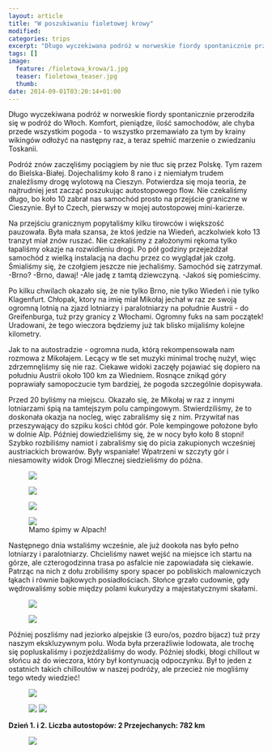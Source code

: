 ```yaml
---
layout: article
title: "W poszukiwaniu fioletowej krowy"
modified:
categories: trips
excerpt: "Długo wyczekiwana podróż w norweskie fiordy spontanicznie przerodziła się w podróż do Włoch. Komfort, pieniądze, ilość samochodów, ale chyba przede wszystkim pogoda - to wszystko przemawiało za tym by krainy wikingów odłożyć na następny raz, a teraz spełnić marzenie o zwiedzaniu Toskanii."
tags: []
image:
  feature: /fioletowa_krowa/1.jpg
  teaser: fioletowa_teaser.jpg
  thumb:
date: 2014-09-01T03:20:14+01:00
---
```


Długo wyczekiwana podróż w norweskie fiordy spontanicznie przerodziła się w podróż do Włoch. Komfort, pieniądze, ilość samochodów, ale chyba przede wszystkim pogoda - to wszystko przemawiało za tym by krainy wikingów odłożyć na następny raz, a teraz spełnić marzenie o zwiedzaniu Toskanii.


Podróż znów zaczęliśmy pociągiem by nie tłuc się przez Polskę. Tym razem do Bielska-Białej. Dojechaliśmy koło 8 rano i z niemiałym trudem znaleźlismy drogę wylotową na Cieszyn. Potwierdza się moja teoria, że najtrudniej jest zacząć poszukując autostopowego flow. Nie czekaliśmy długo, bo koło 10 zabrał nas samochód prosto na przejście graniczne w Cieszynie. Był to Czech, pierwszy w mojej autostopowej mini-karierze.

Na przejściu granicznym popytaliśmy kilku tirowców i większość pauzowała. Była mała szansa, że ktoś jedzie na Wiedeń, aczkolwiek koło 13 tranzyt miał znów ruszać. Nie czekaliśmy z założonymi rękoma tylko łapaliśmy okazje na rozwidleniu drogi. Po pół godziny przejeżdżał samochód z wielką instalacją na dachu przez co wyglądał jak czołg. Śmialiśmy się, że czołgiem jeszcze nie jechaliśmy. Samochód się zatrzymał. -Brno? -Brno, dawaj! -Ale jadę z tamtą dziewczyną. -Jakoś się pomieścimy.

Po kilku chwilach okazało się, że nie tylko Brno, nie tylko Wiedeń i nie tylko Klagenfurt. Chłopak, ktory na imię miał Mikołaj jechał w raz ze swoją ogromną lotnią na zjazd lotniarzy i paralotniarzy na południe Austrii - do Greifenburga, tuż przy granicy z Włochami. Ogromny fuks na sam początek! Uradowani, że tego wieczora będziemy już tak blisko mijaliśmy kolejne kilometry.

Jak to na autostradzie - ogromna nuda, którą rekompensowała nam rozmowa z Mikołajem. Lecący w tle set muzyki minimal trochę nużył, więc zdrzemnęliśmy się nie raz. Ciekawe widoki zaczęły pojawiać się dopiero na południu Austrii około 100 km za Wiedniem. Rosnące znikąd góry poprawiały samopoczucie tym bardziej, że pogoda szczególnie dopisywała.

Przed 20 byliśmy na miejscu. Okazało się, że Mikołaj w raz z innymi lotniarzami śpią na tamtejszym polu campingowym. Stwierdziliśmy, że to doskonała okazja na nocleg, więc zabraliśmy się z nim. Przywitał nas przeszywający do szpiku kości chłód gór. Pole kempingowe położone było w dolnie Alp. Później dowiedzieliśmy się, że w nocy było koło 8 stopni! Szybko rozbiliśmy namiot i zabraliśmy się do picia zakupionych wcześniej austriackich browarów. Były wspaniałe! Wpatrzeni w szczyty gór i niesamowity widok Drogi Mlecznej siedzieliśmy do późna.

<figure class>
	<img src="//nikodamn.github.io/images/fioletowa_krowa/2.jpg">
</figure>

<figure class>
	<img src="//nikodamn.github.io/images/fioletowa_krowa/4.jpg">
</figure>

<figure class>
	<img src="//nikodamn.github.io/images/fioletowa_krowa/3.jpg">
</figure>

<figure class>
	<img src="//nikodamn.github.io/images/fioletowa_krowa/5.jpg">
		<figcaption>Mamo śpimy w Alpach!</figcaption>
</figure>

Następnego dnia wstaliśmy wcześnie, ale już dookoła nas było pełno lotniarzy i paralotniarzy. Chcieliśmy nawet wejść na miejsce ich startu na górze, ale czterogodzinna trasa po asfalcie nie zapowiadała się ciekawie. Patrząc na nich z dołu zrobiliśmy spory spacer po pobliskich malowniczych łąkach i równie bajkowych posiadłościach. Słońce grzało cudownie, gdy wędrowaliśmy sobie między polami kukurydzy a majestatycznymi skałami.

<figure>
	<img src="//nikodamn.github.io/images/fioletowa_krowa/6.jpg">
</figure>

<figure>
	<img src="//nikodamn.github.io/images/fioletowa_krowa/7.jpg">
</figure>

Później poszliśmy nad jeziorko alpejskie (3 euro/os, pozdro bijacz) tuż przy naszym ekskluzywnym polu. Woda była przeraźliwie lodowata, ale trochę się popluskaliśmy i pozjeżdżaliśmy do wody. Później słodki, błogi chillout w słońcu aż do wieczora, który był kontynuacją odpoczynku. Był to jeden z ostatnich takich chilloutów w naszej podróży, ale przecież nie mogliśmy tego wtedy wiedzieć!

<figure class>
	<img src="//nikodamn.github.io/images/fioletowa_krowa/9.jpg">
</figure>

<figure class="half">
	<img src="//nikodamn.github.io/images/fioletowa_krowa/10.jpg">
	<img src="//nikodamn.github.io/images/fioletowa_krowa/11.jpg">
</figure>

<b>Dzień 1. i 2.
Liczba autostopów: 2
Przejechanych: 782 km</b>

<figure class>
	<img src="//nikodamn.github.io/images/fioletowa_krowa/mapa.jpg">
</figure>

